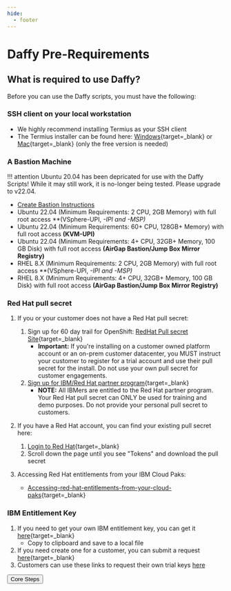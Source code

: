 ```yaml
---
hide:
  - footer
---
```

<script>
  document.title = "Deploy OCP - Pre-Req";
</script>

# Daffy Pre-Requirements

## What is required to use Daffy?

Before you can use the Daffy scripts, you must have the following:

### SSH client on your local workstation
- We highly recommend installing Termius as your SSH client
- The Termius installer can be found here:  [Windows](https://termius.com/windows){target=_blank} or [Mac](https://termius.com/mac-os){target=_blank}  (only the free version is needed)

### A Bastion Machine

!!! attention
     Ubuntu 20.04 has been depricated for use with the Daffy Scripts! While it may still work, it is no-longer being tested. Please upgrade to v22.04. 

- [Create Bastion Instructions](../../Supporting-Software/Bastion/)
- Ubuntu 22.04 (Minimum Requirements: 2   CPU, 2GB    Memory) with full root access  **(VSphere-UPI, *-IPI and *-MSP)**
- Ubuntu 22.04 (Minimum Requirements: 60+ CPU, 128GB+ Memory) with full root access  **(KVM-UPI)**
- Ubuntu 22.04 (Minimum Requirements: 4+  CPU, 32GB+  Memory, 100 GB Disk) with full root access  **(AirGap Bastion/Jump Box Mirror Registry)**
- RHEL 8.X     (Minimum Requirements: 2   CPU, 2GB    Memory) with full root access  **(VSphere-UPI, *-IPI and *-MSP)**
- RHEL 8.X     (Minimum Requirements: 4+  CPU, 32GB+  Memory, 100 GB Disk) with full root access  **(AirGap Bastion/Jump Box Mirror Registry)**

### Red Hat pull secret
1. If you or your customer does not have a Red Hat pull secret:
    1. Sign up for 60 day trail for OpenShift: [RedHat Pull secret Site](https://sso.redhat.com/auth/realms/redhat-external/protocol/openid-connect/auth?client_id=rh-product-eval&redirect_uri=https%3A%2F%2Fwww.redhat.com%2Fwapps%2Feval%2Findex.html%3Fevaluation_id%3D1053&state=65bea41f-d86c-4132-8f2d-7e04fcb04fb1&response_mode=fragment&response_type=code&scope=openid&nonce=f02607dc-794c-4249-8318-40892596b6a4){target=_blank}  
          - **Important:** If you're installing on a customer owned platform account or an on-prem customer datacenter, you MUST instruct your customer to register for a trial account and use their pull secret for the install. Do not use your own pull secret for customer engagements.
    2.  ​​​​[Sign up for IBM/Red Hat partner program](https://ibm.seismic.com/app?ContentId=f8d25c6e-5a6e-4db4-b542-dad3e5d902f5#/doccenter/5477419a-9474-4c51-94af-b442e9169fab/doc/%252Fdd98c5a3df-6b7c-1d77-6f07-d12e63954c78%252FdfOTRiYmU4NTQtNWY4NC03Y2QyLWZjYWUtOGIxYmFmZjkyZThk%252CPT0%253D%252CUXVpY2sgcmVmZXJlbmNlIGd1aWRl%252Flf22b694b3-80e0-4332-92ba-4a8183a59396/grid/){target=_blank}
          - **NOTE:** All IBMers are entitled to the Red Hat partner program. Your Red Hat pull secret can ONLY be used for training and demo purposes. Do not provide your personal pull secret to customers.

2. If you have a Red Hat account, you can find your existing pull secret here:  
     1.  [Login to Red Hat](https://sso.redhat.com/auth/realms/redhat-external/protocol/openid-connect/auth?client_id=cloud-services&redirect_uri=https%3A%2F%2Fconsole.redhat.com%2Fopenshift%2Fdownloads&state=fce85c1f-4592-437e-a1fa-247f3e6e42a3&response_mode=fragment&response_type=code&scope=openid&nonce=962036d3-ef65-4c80-81cb-e608ba9b122b){target=_blank}
     2. Scroll down the page until you see "Tokens" and download the pull secret

3. Accessing Red Hat entitlements from your IBM Cloud Paks:
     - [Accessing-red-hat-entitlements-from-your-cloud-paks](https://www.ibm.com/docs/en/cloud-paks/1.0?topic=iocpc-accessing-red-hat-entitlements-from-your-cloud-paks){target=_blank}

### IBM Entitlement Key
1. If you need to get your own IBM entitlement key, you can get it [here](https://myibm.ibm.com/products-services/containerlibrary){target=_blank}
     - Copy to clipboard and save to a local file
2. If you need create one for a customer, you can submit a request [here](https://ibm.seismic.com/app#/doccenter/5477419a-9474-4c51-94af-b442e9169fab/doc/%252Fdd98c5a3df-6b7c-1d77-6f07-d12e63954c78%252FdfOTRiYmU4NTQtNWY4NC03Y2QyLWZjYWUtOGIxYmFmZjkyZThk%252CPT0%253D%252CU2VsbGVyIGVuYWJsZW1lbnQ%253D%252Flfd6999bf8-4782-460e-980c-a37faf7b2b69//?mode=view&searchId=76d7b1d4-65bc-4d7d-98f9-fedbcd7fade9){target=_blank}
3. Customers can use these links to request their own trial keys [here](../../More/FAQ/IBM-Entitlement-Keys/)

<html>
<body>
<div style="text-align:left">
<button onclick="location.href='../Core-steps/'" class="custom-btn btn-7">Core Steps</button>
</div>
</body>
</html>
